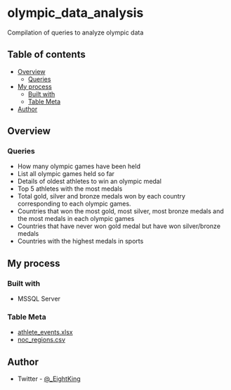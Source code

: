 # olympic_data_analysis
Compilation of queries to analyze olympic data

## Table of contents

- [Overview](#overview)
  - [Queries](#queries)
- [My process](#my-process)
  - [Built with](#built-with)
   - [Table Meta](#table-meta)
- [Author](#author)

## Overview

### Queries
-	How many olympic games have been held
-	List all olympic games held so far
-	Details of oldest athletes to win an olympic medal
-	Top 5 athletes with the most medals
-	Total gold, silver and bronze medals won by each country corresponding to each olympic games.
-	Countries that won the most gold, most silver, most bronze medals and the most medals in each olympic games
-	Countries that have never won gold medal but have won silver/bronze medals
-	Countries with the highest medals in sports
## My process

### Built with

- MSSQL Server

### Table Meta
-	[athlete_events.xlsx](./athlete_events.xlsx)
-	[noc_regions.csv](./noc_regions.csv)

## Author
- Twitter - [@_EightKing](https://www.twitter.com/_EightKing)

